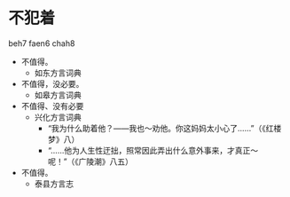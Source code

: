 







# 不犯着
beh7 faen6 chah8
+ 不值得。
  * 如东方言词典
+ 不值得，没必要。
  * 如皋方言词典
+ 不值得、没有必要
  * 兴化方言词典
    - “我为什么助着他？——我也～劝他。你这妈妈太小心了……”（《红楼梦》八）
    - “……他为人生性迂拙，照常因此弄出什么意外事来，才真正～呢！”（《广陵潮》八五）
+ 不值得。
  * 泰县方言志
